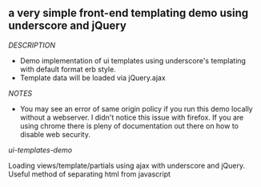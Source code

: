 ## a very simple front-end templating demo using underscore and jQuery

*DESCRIPTION*
- Demo implementation of ui templates using underscore's templating with default format erb style. 
- Template data will be loaded via jQuery.ajax

*NOTES*
- You may see an error of same origin policy if you run this demo locally without a webserver. I didn't notice this issue with firefox. If you are using chrome there is pleny of documentation out there on how to disable web security.

*ui-templates-demo*

Loading views/template/partials using ajax with underscore and jQuery. Useful method of separating html from javascript
